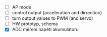- [ ] AP mode
- [ ] control output (acceleration and dirrection)
- [ ] turn output values to PWM (and servo)
- [ ] HW prototyp, schema
- [x] ADC měření napětí akumulátoru
